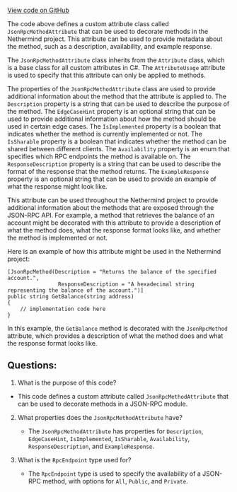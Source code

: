 [View code on GitHub](https://github.com/NethermindEth/nethermind/src/Nethermind/Nethermind.JsonRpc/Modules/JsonRpcMethodAttribute.cs)

The code above defines a custom attribute class called `JsonRpcMethodAttribute` that can be used to decorate methods in the Nethermind project. This attribute can be used to provide metadata about the method, such as a description, availability, and example response. 

The `JsonRpcMethodAttribute` class inherits from the `Attribute` class, which is a base class for all custom attributes in C#. The `AttributeUsage` attribute is used to specify that this attribute can only be applied to methods. 

The properties of the `JsonRpcMethodAttribute` class are used to provide additional information about the method that the attribute is applied to. The `Description` property is a string that can be used to describe the purpose of the method. The `EdgeCaseHint` property is an optional string that can be used to provide additional information about how the method should be used in certain edge cases. The `IsImplemented` property is a boolean that indicates whether the method is currently implemented or not. The `IsSharable` property is a boolean that indicates whether the method can be shared between different clients. The `Availability` property is an enum that specifies which RPC endpoints the method is available on. The `ResponseDescription` property is a string that can be used to describe the format of the response that the method returns. The `ExampleResponse` property is an optional string that can be used to provide an example of what the response might look like. 

This attribute can be used throughout the Nethermind project to provide additional information about the methods that are exposed through the JSON-RPC API. For example, a method that retrieves the balance of an account might be decorated with this attribute to provide a description of what the method does, what the response format looks like, and whether the method is implemented or not. 

Here is an example of how this attribute might be used in the Nethermind project:

```
[JsonRpcMethod(Description = "Returns the balance of the specified account.", 
                ResponseDescription = "A hexadecimal string representing the balance of the account.")]
public string GetBalance(string address)
{
    // implementation code here
}
```

In this example, the `GetBalance` method is decorated with the `JsonRpcMethod` attribute, which provides a description of what the method does and what the response format looks like.
## Questions: 
 1. What is the purpose of this code?
   - This code defines a custom attribute called `JsonRpcMethodAttribute` that can be used to decorate methods in a JSON-RPC module.

2. What properties does the `JsonRpcMethodAttribute` have?
   - The `JsonRpcMethodAttribute` has properties for `Description`, `EdgeCaseHint`, `IsImplemented`, `IsSharable`, `Availability`, `ResponseDescription`, and `ExampleResponse`.

3. What is the `RpcEndpoint` type used for?
   - The `RpcEndpoint` type is used to specify the availability of a JSON-RPC method, with options for `All`, `Public`, and `Private`.